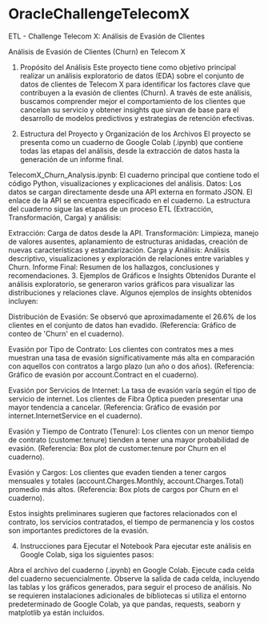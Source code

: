 # OracleChallengeTelecomX
ETL  - Challenge Telecom X: Análisis de Evasión de Clientes

Análisis de Evasión de Clientes (Churn) en Telecom X
1. Propósito del Análisis
Este proyecto tiene como objetivo principal realizar un análisis exploratorio de datos (EDA) sobre el conjunto de datos de clientes de Telecom X para identificar los factores clave que contribuyen a la evasión de clientes (Churn). A través de este análisis, buscamos comprender mejor el comportamiento de los clientes que cancelan su servicio y obtener insights que sirvan de base para el desarrollo de modelos predictivos y estrategias de retención efectivas.

2. Estructura del Proyecto y Organización de los Archivos
El proyecto se presenta como un cuaderno de Google Colab (.ipynb) que contiene todas las etapas del análisis, desde la extracción de datos hasta la generación de un informe final.

TelecomX_Churn_Analysis.ipynb: El cuaderno principal que contiene todo el código Python, visualizaciones y explicaciones del análisis.
Datos: Los datos se cargan directamente desde una API externa en formato JSON. El enlace de la API se encuentra especificado en el cuaderno.
La estructura del cuaderno sigue las etapas de un proceso ETL (Extracción, Transformación, Carga) y análisis:

Extracción: Carga de datos desde la API.
Transformación: Limpieza, manejo de valores ausentes, aplanamiento de estructuras anidadas, creación de nuevas características y estandarización.
Carga y Análisis: Análisis descriptivo, visualizaciones y exploración de relaciones entre variables y Churn.
Informe Final: Resumen de los hallazgos, conclusiones y recomendaciones.
3. Ejemplos de Gráficos e Insights Obtenidos
Durante el análisis exploratorio, se generaron varios gráficos para visualizar las distribuciones y relaciones clave. Algunos ejemplos de insights obtenidos incluyen:

Distribución de Evasión: Se observó que aproximadamente el 26.6% de los clientes en el conjunto de datos han evadido. (Referencia: Gráfico de conteo de 'Churn' en el cuaderno).

Evasión por Tipo de Contrato: Los clientes con contratos mes a mes muestran una tasa de evasión significativamente más alta en comparación con aquellos con contratos a largo plazo (un año o dos años). (Referencia: Gráfico de evasión por account.Contract en el cuaderno).

Evasión por Servicios de Internet: La tasa de evasión varía según el tipo de servicio de internet. Los clientes de Fibra Óptica pueden presentar una mayor tendencia a cancelar. (Referencia: Gráfico de evasión por internet.InternetService en el cuaderno).

Evasión y Tiempo de Contrato (Tenure): Los clientes con un menor tiempo de contrato (customer.tenure) tienden a tener una mayor probabilidad de evasión. (Referencia: Box plot de customer.tenure por Churn en el cuaderno).

Evasión y Cargos: Los clientes que evaden tienden a tener cargos mensuales y totales (account.Charges.Monthly, account.Charges.Total) promedio más altos. (Referencia: Box plots de cargos por Churn en el cuaderno).

Estos insights preliminares sugieren que factores relacionados con el contrato, los servicios contratados, el tiempo de permanencia y los costos son importantes predictores de la evasión.

4. Instrucciones para Ejecutar el Notebook
Para ejecutar este análisis en Google Colab, siga los siguientes pasos:

Abra el archivo del cuaderno (.ipynb) en Google Colab.
Ejecute cada celda del cuaderno secuencialmente.
Observe la salida de cada celda, incluyendo las tablas y los gráficos generados, para seguir el proceso de análisis.
No se requieren instalaciones adicionales de bibliotecas si utiliza el entorno predeterminado de Google Colab, ya que pandas, requests, seaborn y matplotlib ya están incluidos.
